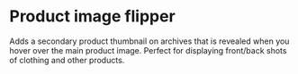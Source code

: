 # Product image flipper

Adds a secondary product thumbnail on archives that is revealed when you hover over the main product image. Perfect for displaying front/back shots of clothing and other products.

